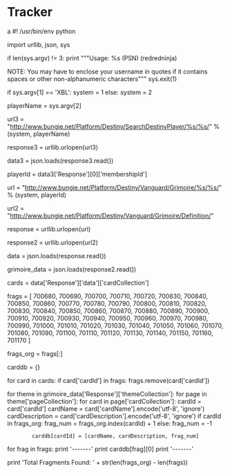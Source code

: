 # Tracker
a
#! /usr/bin/env python

import urllib, json, sys

if len(sys.argv) != 3:
    print """Usage: %s (PSN) (redredninja)

NOTE: You may have to enclose your username in quotes if it 
contains spaces or other non-alphanumeric characters"""
    sys.exit(1)

if sys.argv[1] == 'XBL':
    system = 1
else:
    system = 2

playerName = sys.argv[2]

url3 = "http://www.bungie.net/Platform/Destiny/SearchDestinyPlayer/%s/%s/" % (system, playerName)

response3 = urllib.urlopen(url3)

data3 = json.loads(response3.read())

playerId = data3['Response'][0]['membershipId']

url = "http://www.bungie.net/Platform/Destiny/Vanguard/Grimoire/%s/%s/" % (system, playerId)

url2 = "http://www.bungie.net/Platform/Destiny/Vanguard/Grimoire/Definition/"

response = urllib.urlopen(url)

response2 = urllib.urlopen(url2)

data = json.loads(response.read())

grimoire_data = json.loads(response2.read())

cards = data['Response']['data']['cardCollection']

frags = [ 700680, 700690, 700700, 700710, 700720, 700830, 700840, 700850, 700860, 700770, 700780, 700790, 700800, 700810, 700820, 700830, 700840, 700850, 700860, 700870, 700880, 700890, 700900, 700910, 700920, 700930, 700940, 700950, 700960, 700970, 700980, 700990, 701000, 701010, 701020, 701030, 701040, 701050, 701060, 701070, 701080, 701090, 701100, 701110, 701120, 701130, 701140, 701150, 701160, 701170 ]

frags_org = frags[:]

carddb = {}

for card in cards:
    if card['cardId'] in frags:
        frags.remove(card['cardId'])


for theme in grimoire_data['Response']['themeCollection']:
    for page in theme['pageCollection']:
        for card in page['cardCollection']:
            cardId = card['cardId']
            cardName = card['cardName'].encode('utf-8', 'ignore')
            cardDescription = card['cardDescription'].encode('utf-8', 'ignore')
            if cardId in frags_org:
                frag_num = frags_org.index(cardId) + 1
            else:
                frag_num = -1

            carddb[cardId] = [cardName, cardDescription, frag_num]


for frag in frags:
    print '-------'
    print carddb[frag][0]
    print '-------'

print 'Total Fragments Found: ' + str(len(frags_org) - len(frags))
